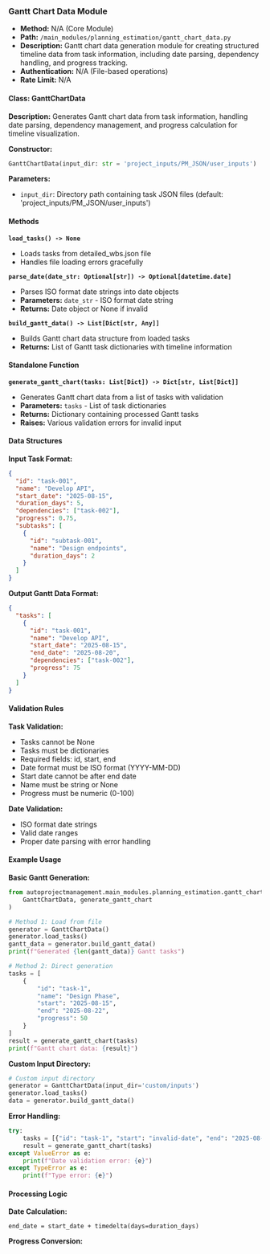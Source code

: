 ### Gantt Chart Data Module

- **Method:** N/A (Core Module)
- **Path:** `/main_modules/planning_estimation/gantt_chart_data.py`
- **Description:** Gantt chart data generation module for creating structured timeline data from task information, including date parsing, dependency handling, and progress tracking.
- **Authentication:** N/A (File-based operations)
- **Rate Limit:** N/A

#### Class: GanttChartData

**Description:** Generates Gantt chart data from task information, handling date parsing, dependency management, and progress calculation for timeline visualization.

**Constructor:**
```python
GanttChartData(input_dir: str = 'project_inputs/PM_JSON/user_inputs')
```

**Parameters:**
- `input_dir`: Directory path containing task JSON files (default: 'project_inputs/PM_JSON/user_inputs')

#### Methods

**`load_tasks() -> None`**
- Loads tasks from detailed_wbs.json file
- Handles file loading errors gracefully

**`parse_date(date_str: Optional[str]) -> Optional[datetime.date]`**
- Parses ISO format date strings into date objects
- **Parameters:** `date_str` - ISO format date string
- **Returns:** Date object or None if invalid

**`build_gantt_data() -> List[Dict[str, Any]]`**
- Builds Gantt chart data structure from loaded tasks
- **Returns:** List of Gantt task dictionaries with timeline information

#### Standalone Function

**`generate_gantt_chart(tasks: List[Dict]) -> Dict[str, List[Dict]]`**
- Generates Gantt chart data from a list of tasks with validation
- **Parameters:** `tasks` - List of task dictionaries
- **Returns:** Dictionary containing processed Gantt tasks
- **Raises:** Various validation errors for invalid input

#### Data Structures

**Input Task Format:**
```json
{
  "id": "task-001",
  "name": "Develop API",
  "start_date": "2025-08-15",
  "duration_days": 5,
  "dependencies": ["task-002"],
  "progress": 0.75,
  "subtasks": [
    {
      "id": "subtask-001",
      "name": "Design endpoints",
      "duration_days": 2
    }
  ]
}
```

**Output Gantt Data Format:**
```json
{
  "tasks": [
    {
      "id": "task-001",
      "name": "Develop API",
      "start_date": "2025-08-15",
      "end_date": "2025-08-20",
      "dependencies": ["task-002"],
      "progress": 75
    }
  ]
}
```

#### Validation Rules

**Task Validation:**
- Tasks cannot be None
- Tasks must be dictionaries
- Required fields: id, start, end
- Date format must be ISO format (YYYY-MM-DD)
- Start date cannot be after end date
- Name must be string or None
- Progress must be numeric (0-100)

**Date Validation:**
- ISO format date strings
- Valid date ranges
- Proper date parsing with error handling

#### Example Usage

**Basic Gantt Generation:**
```python
from autoprojectmanagement.main_modules.planning_estimation.gantt_chart_data import (
    GanttChartData, generate_gantt_chart
)

# Method 1: Load from file
generator = GanttChartData()
generator.load_tasks()
gantt_data = generator.build_gantt_data()
print(f"Generated {len(gantt_data)} Gantt tasks")

# Method 2: Direct generation
tasks = [
    {
        "id": "task-1",
        "name": "Design Phase",
        "start": "2025-08-15",
        "end": "2025-08-22",
        "progress": 50
    }
]
result = generate_gantt_chart(tasks)
print(f"Gantt chart data: {result}")
```

**Custom Input Directory:**
```python
# Custom input directory
generator = GanttChartData(input_dir='custom/inputs')
generator.load_tasks()
data = generator.build_gantt_data()
```

**Error Handling:**
```python
try:
    tasks = [{"id": "task-1", "start": "invalid-date", "end": "2025-08-22"}]
    result = generate_gantt_chart(tasks)
except ValueError as e:
    print(f"Date validation error: {e}")
except TypeError as e:
    print(f"Type error: {e}")
```

#### Processing Logic

**Date Calculation:**
```
end_date = start_date + timedelta(days=duration_days)
```

**Progress Conversion:**
```
